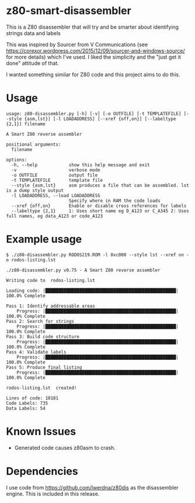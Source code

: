 # z80-smart-disassembler

This is a Z80 disassembler that will try and be smarter about identifying strings data and labels

This was inspired by Sourcer from V Communications (see https://corexor.wordpress.com/2015/12/09/sourcer-and-windows-source/ for more details) which I've used. I liked the simplicity and the "just get it done" attitude of that.

I wanted something similar for Z80 code and this project aims to do this.

# Usage
```
usage: z80-disassembler.py [-h] [-v] [-o OUTFILE] [-t TEMPLATEFILE] [--style {asm,lst}] [-l LOADADDRESS] [--xref {off,on}] [--labeltype {2,1}] filename

A Smart Z80 reverse assembler

positional arguments:
  filename

options:
  -h, --help            show this help message and exit
  -v                    verbose mode
  -o OUTFILE            output file
  -t TEMPLATEFILE       template file
  --style {asm,lst}     asm produces a file that can be assembled. lst is a dump style output
  -l LOADADDRESS, --load LOADADDRESS
                        Specify where in RAM the code loads
  --xref {off,on}       Enable or disable cross references for labels
  --labeltype {2,1}     1: Uses short name eg D_A123 or C_A345 2: Uses full names, eg data_A123 or code_A123
```

# Example usage


```
$ ./z80-disassembler.py RODOS219.ROM -l 0xc000 --style lst --xref on -o rodos-listing.lst

./z80-disassembler.py v0.75 - A Smart Z80 reverse assembler

Writing code to  rodos-listing.lst

Loading code: |██████████████████████████████████████████████████| 100.0% Complete

Pass 1: Identify addressable areas
    Progress: |██████████████████████████████████████████████████| 100.0% Complete
Pass 2: Search for strings
    Progress: |██████████████████████████████████████████████████| 100.0% Complete
Pass 3: Build code structure
    Progress: |██████████████████████████████████████████████████| 100.0% Complete
Pass 4: Validate labels
    Progress: |██████████████████████████████████████████████████| 100.0% Complete
Pass 5: Produce final listing
    Progress: |██████████████████████████████████████████████████| 100.0% Complete

rodos-listing.lst  created!

Lines of code: 10181
Code Labels: 735
Data Labels: 54
```

# Known Issues

* Generated code causes z80asm to crash.

# Dependencies

I use code from https://github.com/lwerdna/z80dis as the disassembler engine.
This is included in this release.
